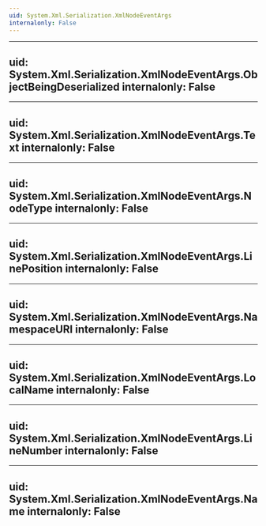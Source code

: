 ```yaml
---
uid: System.Xml.Serialization.XmlNodeEventArgs
internalonly: False
---
```


---
uid: System.Xml.Serialization.XmlNodeEventArgs.ObjectBeingDeserialized
internalonly: False
---

---
uid: System.Xml.Serialization.XmlNodeEventArgs.Text
internalonly: False
---

---
uid: System.Xml.Serialization.XmlNodeEventArgs.NodeType
internalonly: False
---

---
uid: System.Xml.Serialization.XmlNodeEventArgs.LinePosition
internalonly: False
---

---
uid: System.Xml.Serialization.XmlNodeEventArgs.NamespaceURI
internalonly: False
---

---
uid: System.Xml.Serialization.XmlNodeEventArgs.LocalName
internalonly: False
---

---
uid: System.Xml.Serialization.XmlNodeEventArgs.LineNumber
internalonly: False
---

---
uid: System.Xml.Serialization.XmlNodeEventArgs.Name
internalonly: False
---
